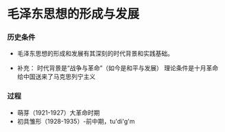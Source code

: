 


# 毛泽东思想的形成与发展

### 历史条件
- 毛泽东思想的形成和发展有其深刻的时代背景和实践基础。
 
 - 补充：
 时代背景是“战争与革命”（如今是和平与发展） 
 理论条件是十月革命给中国送来了马克思列宁主义

### 过程
- 萌芽（1921-1927）大革命时期
- 初具雏形（1928-1935）-前中期，tu'di'g'm
<!--stackedit_data:
eyJoaXN0b3J5IjpbMTkzMjA5MDE0Nyw0MjYyNzcyNCwxNzk0OT
U2MjE1LDIwNDAyOTc2MjJdfQ==
-->